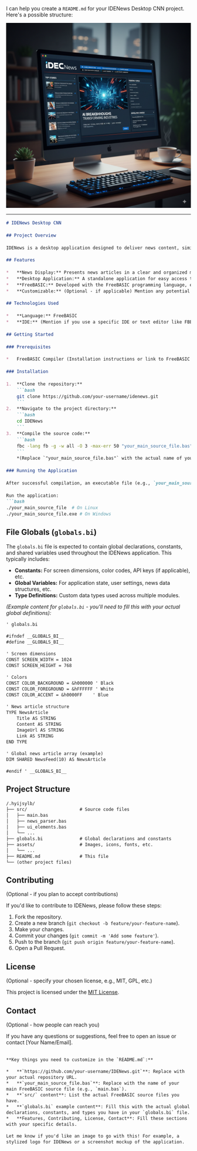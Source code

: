 I can help you create a `README.md` for your IDENews Desktop CNN project. Here's a possible structure:

![IDENews](./matrix/cec/images/logon.png)
_____

```markdown
# IDENews Desktop CNN

## Project Overview

IDENews is a desktop application designed to deliver news content, similar to a CNN-style interface. This project is developed using FreeBASIC and aims to provide a localized and efficient news consumption experience.

## Features

*   **News Display:** Presents news articles in a clear and organized manner.
*   **Desktop Application:** A standalone application for easy access to news.
*   **FreeBASIC:** Developed with the FreeBASIC programming language, ensuring efficient performance.
*   **Customizable:** (Optional - if applicable) Mention any potential for user customization or configuration.

## Technologies Used

*   **Language:** FreeBASIC
*   **IDE:** (Mention if you use a specific IDE or text editor like FBEdit, VS Code with FreeBASIC extensions, etc.)

## Getting Started

### Prerequisites

*   FreeBASIC Compiler (Installation instructions or link to FreeBASIC website)

### Installation

1.  **Clone the repository:**
    ```bash
    git clone https://github.com/your-username/idenews.git
    ```
2.  **Navigate to the project directory:**
    ```bash
    cd IDENews
    ```
3.  **Compile the source code:**
    ```bash
    fbc -lang fb -g -w all -O 3 -max-err 50 "your_main_source_file.bas"
    ```
    *(Replace `"your_main_source_file.bas"` with the actual name of your main FreeBASIC source file, e.g., `main.bas` or `IDENews.bas`)*

### Running the Application

After successful compilation, an executable file (e.g., `your_main_source_file.exe` on Windows, or `your_main_source_file` on Linux) will be created in the project directory.

Run the application:
```bash
./your_main_source_file  # On Linux
./your_main_source_file.exe # On Windows
```

## File Globals (`globals.bi`)

The `globals.bi` file is expected to contain global declarations, constants, and shared variables used throughout the IDENews application. This typically includes:

*   **Constants:** For screen dimensions, color codes, API keys (if applicable), etc.
*   **Global Variables:** For application state, user settings, news data structures, etc.
*   **Type Definitions:** Custom data types used across multiple modules.

*(Example content for `globals.bi` - you'll need to fill this with your actual global definitions):*

```freebasic
' globals.bi

#ifndef __GLOBALS_BI__
#define __GLOBALS_BI__

' Screen dimensions
CONST SCREEN_WIDTH = 1024
CONST SCREEN_HEIGHT = 768

' Colors
CONST COLOR_BACKGROUND = &h000000 ' Black
CONST COLOR_FOREGROUND = &hFFFFFF ' White
CONST COLOR_ACCENT = &h0000FF    ' Blue

' News article structure
TYPE NewsArticle
    Title AS STRING
    Content AS STRING
    ImageUrl AS STRING
    Link AS STRING
END TYPE

' Global news article array (example)
DIM SHARED NewsFeed(10) AS NewsArticle

#endif ' __GLOBALS_BI__
```

## Project Structure

```
/.hyijsylb/
├── src/                    # Source code files
│   ├── main.bas
│   ├── news_parser.bas
│   ├── ui_elements.bas
│   └── ...
├── globals.bi              # Global declarations and constants
├── assets/                 # Images, icons, fonts, etc.
│   └── ...
├── README.md               # This file
└── (other project files)
```

## Contributing

(Optional - if you plan to accept contributions)

If you'd like to contribute to IDENews, please follow these steps:

1.  Fork the repository.
2.  Create a new branch (`git checkout -b feature/your-feature-name`).
3.  Make your changes.
4.  Commit your changes (`git commit -m 'Add some feature'`).
5.  Push to the branch (`git push origin feature/your-feature-name`).
6.  Open a Pull Request.

## License

(Optional - specify your chosen license, e.g., MIT, GPL, etc.)

This project is licensed under the [MIT License](LICENSE).

## Contact

(Optional - how people can reach you)

If you have any questions or suggestions, feel free to open an issue or contact [Your Name/Email].
```

**Key things you need to customize in the `README.md`:**

*   **`https://github.com/your-username/IDENews.git`**: Replace with your actual repository URL.
*   **`your_main_source_file.bas`**: Replace with the name of your main FreeBASIC source file (e.g., `main.bas`).
*   **`src/` content**: List the actual FreeBASIC source files you have.
*   **`globals.bi` example content**: Fill this with the actual global declarations, constants, and types you have in your `globals.bi` file.
*   **Features, Contributing, License, Contact**: Fill these sections with your specific details.

Let me know if you'd like an image to go with this! For example, a stylized logo for IDENews or a screenshot mockup of the application. 